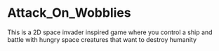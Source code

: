# Attack_On_Wobblies
This is a 2D space invader inspired game where you control a ship and battle with hungry space creatures that want to destroy humanity
